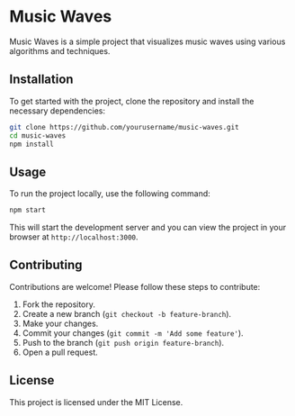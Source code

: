 # Music Waves

Music Waves is a simple project that visualizes music waves using various algorithms and techniques.

## Installation

To get started with the project, clone the repository and install the necessary dependencies:

```bash
git clone https://github.com/yourusername/music-waves.git
cd music-waves
npm install
```

## Usage

To run the project locally, use the following command:

```bash
npm start
```

This will start the development server and you can view the project in your browser at `http://localhost:3000`.

## Contributing

Contributions are welcome! Please follow these steps to contribute:

1. Fork the repository.
2. Create a new branch (`git checkout -b feature-branch`).
3. Make your changes.
4. Commit your changes (`git commit -m 'Add some feature'`).
5. Push to the branch (`git push origin feature-branch`).
6. Open a pull request.

## License

This project is licensed under the MIT License.
